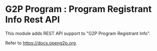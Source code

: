# G2P Program : Program Registrant Info Rest API

This module adds REST API support to "G2P Program Registrant Info".

Refer to https://docs.openg2p.org.
